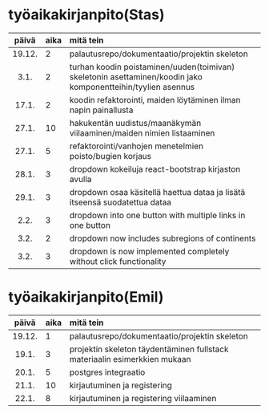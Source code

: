 # työaikakirjanpito(Stas)

| päivä | aika | mitä tein  |
| :----:|:-----| :-----|
| 19.12. | 2    | palautusrepo/dokumentaatio/projektin skeleton |
| 3.1. | 2    | turhan koodin poistaminen/uuden(toimivan) skeletonin asettaminen/koodin jako komponentteihin/tyylien asennus |
|17.1.|2  | koodin refaktorointi, maiden löytäminen ilman napin painallusta
|27.1.|10 | hakukentän uudistus/maanäkymän viilaaminen/maiden nimien listaaminen
|27.1.| 5 | refaktorointi/vanhojen menetelmien poisto/bugien korjaus
|28.1.| 3 | dropdown kokeiluja react-bootstrap kirjaston avulla
|29.1.| 3 | dropdown osaa käsitellä haettua dataa ja lisätä itseensä suodatettua dataa
|2.2.| 3 | dropdown into one button with multiple links in one button
|3.2.| 2 | dropdown now includes subregions of continents
|3.2.|3| dropdown is now implemented completely without click functionality
# työaikakirjanpito(Emil)

| päivä | aika | mitä tein  |
| :----:|:-----| :-----|
| 19.12. | 1    | palautusrepo/dokumentaatio/projektin skeleton |
| 19.1. | 3    | projektin skeleton täydentäminen fullstack materiaalin esimerkkien mukaan|
| 20.1. | 5    | postgres integraatio |
| 21.1. | 10    | kirjautuminen ja registering |
| 22.1. | 8   | kirjautuminen ja registering viilaaminen |


